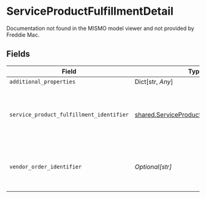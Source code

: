 # ServiceProductFulfillmentDetail

Documentation not found in the MISMO model viewer and not provided by Freddie Mac.


## Fields

| Field                                                                                                    | Type                                                                                                     | Required                                                                                                 | Description                                                                                              |
| -------------------------------------------------------------------------------------------------------- | -------------------------------------------------------------------------------------------------------- | -------------------------------------------------------------------------------------------------------- | -------------------------------------------------------------------------------------------------------- |
| `additional_properties`                                                                                  | Dict[str, *Any*]                                                                                         | :heavy_minus_sign:                                                                                       | N/A                                                                                                      |
| `service_product_fulfillment_identifier`                                                                 | [shared.ServiceProductFulfillmentIdentifier](../../models/shared/serviceproductfulfillmentidentifier.md) | :heavy_check_mark:                                                                                       | Documentation not found in the MISMO model viewer and not provided by Freddie Mac.                       |
| `vendor_order_identifier`                                                                                | *Optional[str]*                                                                                          | :heavy_check_mark:                                                                                       | A string that uniquely identifies a type of order Verification of Asset.                                 |